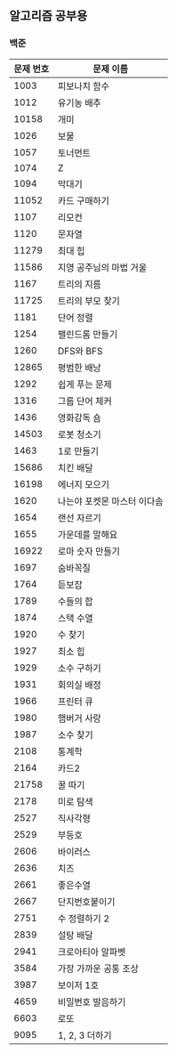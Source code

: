 ## 알고리즘 공부용

### 백준

| 문제 번호 | 문제 이름     |
| --------- | ------------- |
| 1003      | 피보나치 함수 |
| 1012      | 유기농 배추   |
| 10158 | 개미 |
| 1026 | 보물 |
| 1057 | 토너먼트 |
| 1074 | Z |
| 1094 | 막대기 |
| 11052 | 카드 구매하기 |
| 1107 | 리모컨 |
| 1120 | 문자열 |
| 11279 | 최대 힙 |
| 11586 | 지영 공주님의 마법 거울 |
| 1167 | 트리의 지름 |
| 11725 | 트리의 부모 찾기 |
| 1181 | 단어 정렬 |
| 1254 | 팰린드롬 만들기 |
| 1260 | DFS와 BFS |
| 12865 | 평범한 배낭 |
| 1292 | 쉽게 푸는 문제 |
| 1316 | 그룹 단어 체커 |
| 1436 | 영화감독 숌 |
| 14503 | 로봇 청소기 |
| 1463 | 1로 만들기 |
| 15686 | 치킨 배달 |
| 16198 | 에너지 모으기 |
| 1620 | 나는야 포켓몬 마스터 이다솜 |
| 1654 | 랜선 자르기 |
| 1655 | 가운데를 말해요 |
| 16922 | 로마 숫자 만들기 |
| 1697 | 숨바꼭질 |
| 1764 | 듣보잡 |
| 1789 | 수들의 합 |
| 1874 | 스택 수열 |
| 1920 | 수 찾기 |
| 1927 | 최소 힙 |
| 1929 | 소수 구하기 |
| 1931 | 회의실 배정 |
| 1966 | 프린터 큐 |
| 1980 | 햄버거 사랑 |
| 1987 | 소수 찾기 |
| 2108 | 통계학 |
| 2164 | 카드2 |
| 21758 | 꿀 따기 |
| 2178 | 미로 탐색 |
| 2527 | 직사각형 |
| 2529 | 부등호 |
| 2606 | 바이러스 |
| 2636 | 치즈 |
| 2661 | 좋은수열 |
| 2667 | 단지번호붙이기 |
| 2751 | 수 정렬하기 2 |
| 2839 | 설탕 배달 |
| 2941 | 크로아티아 알파벳 |
| 3584 | 가장 가까운 공통 조상 |
| 3987 | 보이저 1호 |
| 4659 | 비밀번호 발음하기 |
| 6603 | 로또 |
| 9095 | 1, 2, 3 더하기 |
